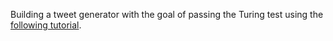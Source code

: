 Building a tweet generator with the goal of passing the Turing test using the [following tutorial](https://www.makeschool.com/academy/track/tweet-generator--data-structures---probability-with-python).
